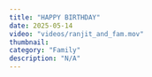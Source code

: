 ```yaml
---
title: "HAPPY BIRTHDAY"
date: 2025-05-14
video: "videos/ranjit_and_fam.mov"
thumbnail: 
category: "Family"
description: "N/A"
---
```


